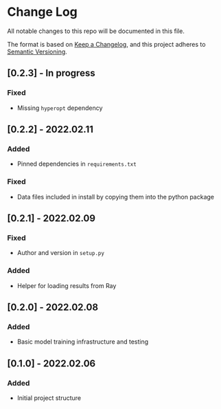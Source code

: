 # Change Log
All notable changes to this repo will be documented in this file.

The format is based on [Keep a Changelog](http://keepachangelog.com/), 
and this project adheres to [Semantic Versioning](http://semver.org/).

## [0.2.3] - In progress

### Fixed
- Missing `hyperopt` dependency

## [0.2.2] - 2022.02.11

### Added
- Pinned dependencies in `requirements.txt`

### Fixed
- Data files included in install by copying them into the python package

## [0.2.1] - 2022.02.09

### Fixed
- Author and version in `setup.py`

### Added
- Helper for loading results from Ray

## [0.2.0] - 2022.02.08

### Added
- Basic model training infrastructure and testing

## [0.1.0] - 2022.02.06

### Added
- Initial project structure